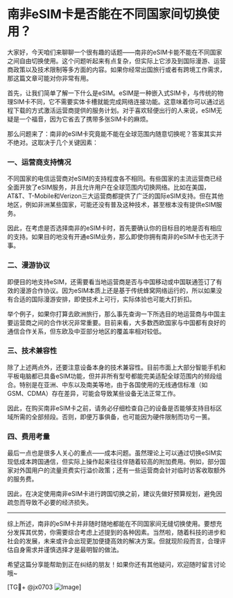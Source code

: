 # 南非eSIM卡是否能在不同国家间切换使用？

大家好，今天咱们来聊聊一个很有趣的话题——南非的eSIM卡能不能在不同国家之间自由切换使用。这个问题听起来有点复杂，但实际上它涉及到国际漫游、运营商政策以及技术限制等多方面的内容。如果你经常出国旅行或者有跨境工作需求，那这篇文章可能对你非常有用。

首先，让我们简单了解一下什么是eSIM。eSIM是一种嵌入式SIM卡，与传统的物理SIM卡不同，它不需要实体卡槽就能完成网络连接功能。这意味着你可以通过远程下载的方式激活运营商提供的服务计划。对于喜欢轻便出行的人来说，eSIM无疑是一个福音，因为它省去了携带多张SIM卡的麻烦。

那么问题来了：南非的eSIM卡究竟能不能在全球范围内随意切换呢？答案其实并不绝对。这取决于几个关键因素：

### 一、运营商支持情况

不同国家的电信运营商对eSIM的支持程度各不相同。有些国家的主流运营商已经全面开放了eSIM服务，并且允许用户在全球范围内切换网络。比如在美国，AT&T、T-Mobile和Verizon三大运营商都提供了广泛的国际eSIM支持。但在其他地区，例如非洲某些国家，可能还没有普及这种技术，甚至根本没有提供eSIM服务。

因此，在考虑是否选择南非的eSIM卡时，首先要确认你的目标目的地是否有相应的支持。如果目的地没有开通eSIM业务，那么即使你拥有南非的eSIM卡也无济于事。

### 二、漫游协议

即便目的地支持eSIM，还需要看当地运营商是否与中国移动或中国联通签订了有效的漫游合作协议。因为eSIM本质上还是基于传统蜂窝网络运行的，所以如果没有合适的国际漫游安排，即使技术上可行，实际体验也可能大打折扣。

举个例子，如果你打算去欧洲旅行，那么事先查询一下所选目的地运营商与中国主要运营商之间的合作状况非常重要。目前来看，大多数西欧国家与中国都有良好的通信合作关系，但东欧及中亚部分地区的覆盖率相对较低。

### 三、技术兼容性

除了上述两点外，还要注意设备本身的技术兼容性。目前市面上大部分智能手机和平板电脑都已具备eSIM功能，但并非所有型号都能完美适配全球范围内的频段组合。特别是在亚洲、中东以及南美等地，由于各国使用的无线通信标准（如GSM、CDMA）存在差异，可能会导致某些设备无法正常工作。

因此，在购买南非eSIM卡之前，请务必仔细检查自己的设备是否能够支持目标区域所需的全部频段。否则，即便万事俱备，也可能因为硬件限制而功亏一篑。

### 四、费用考量

最后一点也是很多人关心的重点——成本问题。虽然理论上可以通过切换eSIM实现低成本跨国通信，但实际上操作起来往往伴随着较高的附加费用。例如，部分国家对外国用户的流量资费实行溢价政策；还有一些运营商会针对临时访客收取额外的服务费。

因此，在决定使用南非eSIM卡进行跨国切换之前，建议先做好预算规划，避免因疏忽而导致不必要的经济损失。

---

综上所述，南非的eSIM卡并非随时随地都能在不同国家间无缝切换使用。要想充分发挥其优势，你需要综合考虑上述提到的各种因素。当然啦，随着科技的进步和社会的发展，未来或许会出现更加便捷高效的解决方案。但就现阶段而言，合理评估自身需求并谨慎选择才是最明智的做法。

希望这篇分享能帮助到正在纠结的朋友！如果你还有其他疑问，欢迎随时留言讨论哦~ 

[TG💪+ @jx0703 ![Image](https://github.com/user-attachments/assets/dbca1d08-cadb-493c-b0ec-ad6f7a83f270)]